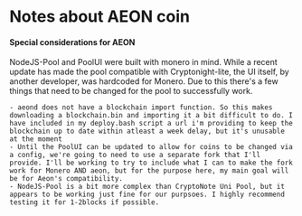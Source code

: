 # Notes about AEON coin

#### Special considerations for AEON

NodeJS-Pool and PoolUI were built with monero in mind. While a recent update has made the pool compatible with Cryptonight-lite, the UI itself, by another developer, was hardcoded for Monero. Due to this there's a few things that need to be changed for the pool to successfully work.

	- aeond does not have a blockchain import function. So this makes downloading a blockchain.bin and importing it a bit difficult to do. I have included in my deploy.bash script a url i'm providing to keep the blockchain up to date within atleast a week delay, but it's unusable at the moment
	- Until the PoolUI can be updated to allow for coins to be changed via a config, we're going to need to use a separate fork that I'll provide. I'll be working to try to include what I can to make the fork work for Monero AND aeon, but for the purpose here, my main goal will be for Aeon's compatibility.
	- NodeJS-Pool is a bit more complex than CryptoNote Uni Pool, but it appears to be working just fine for our purpsoes. I highly recommend testing it for 1-2blocks if possible.